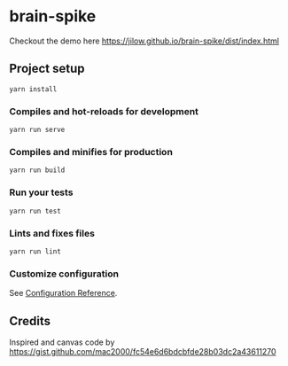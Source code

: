 # brain-spike

Checkout the demo here https://jilow.github.io/brain-spike/dist/index.html

## Project setup
```
yarn install
```

### Compiles and hot-reloads for development
```
yarn run serve
```

### Compiles and minifies for production
```
yarn run build
```

### Run your tests
```
yarn run test
```

### Lints and fixes files
```
yarn run lint
```

### Customize configuration
See [Configuration Reference](https://cli.vuejs.org/config/).

## Credits

Inspired and canvas code by https://gist.github.com/mac2000/fc54e6d6bdcbfde28b03dc2a43611270